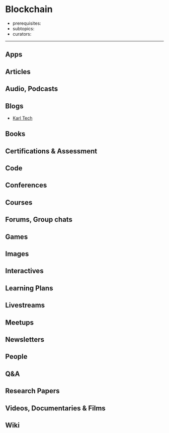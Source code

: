 # Blockchain
- prerequisites:
- subtopics:
- curators:

------

## Apps



## Articles

## Audio, Podcasts

## Blogs
- [Karl Tech](https://karl.tech/)


## Books

## Certifications & Assessment

## Code

## Conferences

## Courses

## Forums, Group chats

## Games

## Images

## Interactives

## Learning Plans

## Livestreams

## Meetups

## Newsletters

## People

## Q&A

## Research Papers

## Videos, Documentaries & Films

## Wiki
